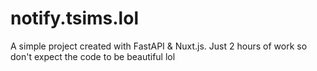 # notify.tsims.lol

A simple project created with FastAPI & Nuxt.js. Just 2 hours of work so don't expect the code to be beautiful lol